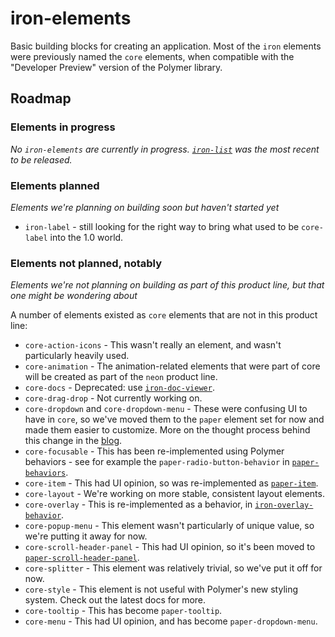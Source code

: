 # iron-elements

Basic building blocks for creating an application. Most of the `iron` elements were previously named the `core` elements, when compatible with the "Developer Preview" version of the Polymer library.

## Roadmap

### Elements in progress

_No `iron-elements` are currently in progress. [`iron-list`](https://github.com/polymerelements/iron-list) was the most recent to be released._

### Elements planned
_Elements we're planning on building soon but haven't started yet_

* `iron-label` - still looking for the right way to bring what used to be `core-label` into the 1.0 world.

### Elements not planned, notably
_Elements we're not planning on building as part of this product line, but that one might be wondering about_

A number of elements existed as `core` elements that are not in this product line:
* `core-action-icons` - This wasn't really an element, and wasn't particularly heavily used.
* `core-animation` - The animation-related elements that were part of core will be created as part of the `neon` product line.
* `core-docs` - Deprecated: use [`iron-doc-viewer`](https://github.com/polymerelements/iron-doc-viewer).
* `core-drag-drop` - Not currently working on.
* `core-dropdown` and `core-dropdown-menu` - These were confusing UI to have in `core`, so we've moved them to the `paper` element set for now and made them easier to customize. More on the thought process behind this change in the [blog](https://blog.polymer-project.org/announcements/2015/05/14/updated-elements/).
* `core-focusable` - This has been re-implemented using Polymer behaviors - see for example the `paper-radio-button-behavior` in [`paper-behaviors`](https://github.com/PolymerElements/paper-behaviors).
* `core-item` - This had UI opinion, so was re-implemented as [`paper-item`](https://github.com/polymerelements/paper-item).
* `core-layout` - We're working on more stable, consistent layout elements.
* `core-overlay` - This is re-implemented as a behavior, in [`iron-overlay-behavior`](https://github.com/polymerelements/iron-overlay-behavior).
* `core-popup-menu` - This element wasn't particularly of unique value, so we're putting it away for now.
* `core-scroll-header-panel` - This had UI opinion, so it's been moved to [`paper-scroll-header-panel`](https://github.com/polymerelements/paper-scroll-header-panel).
* `core-splitter` - This element was relatively trivial, so we've put it off for now.
* `core-style` - This element is not useful with Polymer's new styling system. Check out the latest docs for more.
* `core-tooltip` - This has become `paper-tooltip`.
* `core-menu` - This had UI opinion, and has become `paper-dropdown-menu`.
